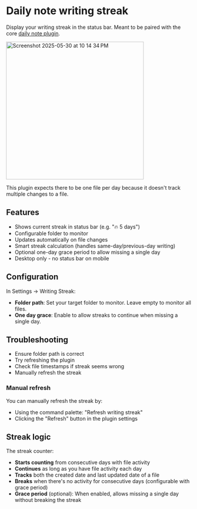 # Daily note writing streak

Display your writing streak in the status bar. Meant to be paired with the core [daily note plugin](https://help.obsidian.md/plugins/daily-notes).

<img width="374" alt="Screenshot 2025-05-30 at 10 14 34 PM" src="https://github.com/user-attachments/assets/e18573ea-c3bb-4aa8-b066-92e8f74352d7" />

This plugin expects there to be one file per day because it doesn't track multiple changes to a file.

## Features
- Shows current streak in status bar (e.g. "🔥 5 days")
- Configurable folder to monitor
- Updates automatically on file changes
- Smart streak calculation (handles same-day/previous-day writing)
- Optional one-day grace period to allow missing a single day
- Desktop only - no status bar on mobile

## Configuration
In Settings → Writing Streak:
- **Folder path**: Set your target folder to monitor. Leave empty to monitor all files.
- **One day grace**: Enable to allow streaks to continue when missing a single day.

## Troubleshooting
- Ensure folder path is correct
- Try refreshing the plugin
- Check file timestamps if streak seems wrong
- Manually refresh the streak

### Manual refresh

You can manually refresh the streak by:
- Using the command palette: "Refresh writing streak"
- Clicking the "Refresh" button in the plugin settings

## Streak logic

The streak counter:
- **Starts counting** from consecutive days with file activity
- **Continues** as long as you have file activity each day
- **Tracks** both the created date and last updated date of a file
- **Breaks** when there's no activity for consecutive days (configurable with grace period)
- **Grace period** (optional): When enabled, allows missing a single day without breaking the streak
